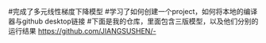 #完成了多元线性梯度下降模型
#学习了如何创建一个project，如何将本地的编译器与github desktop链接
#下面是我的仓库，里面包含三版模型，以及他们分别的运行结果
https://github.com/JIANGSUSHEN/-
